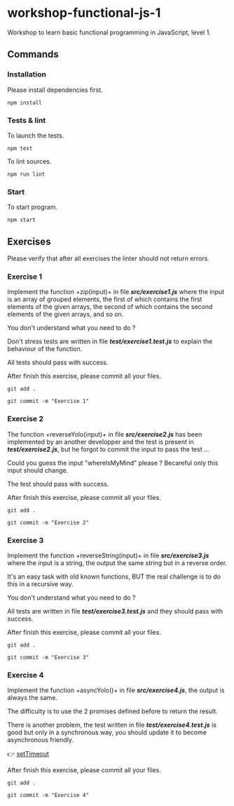 # workshop-functional-js-1

Workshop to learn basic functional programming in JavaScript, level 1.

## Commands

### Installation

Please install dependencies first.

	npm install

### Tests & lint

To launch the tests.

	npm test

To lint sources.

	npm run lint

### Start

To start program.

	npm start

## Exercises

Please verify that after all exercises the linter should not return errors.

### Exercise 1

Implement the function +zip(input)+ in file **_src/exercise1.js_** where the input is an array of grouped elements, the first of which contains the first elements of the given arrays, the second of which contains the second elements of the given arrays, and so on.

You don't understand what you need to do ?

Don't stress tests are written in file **_test/exercise1.test.js_** to explain the behaviour of the function.

All tests should pass with success.

After finish this exercise, please commit all your files.

	git add .

	git commit -m "Exercise 1"

### Exercise 2

The function +reverseYolo(input)+ in file **_src/exercise2.js_** has been implemented by an another developper and the test is present in **_test/exercise2.js_**, but he forgot to commit the input to pass the test ...

Could you guess the input "whereIsMyMind" please ? Becareful only this input should change.

The test should pass with success.

After finish this exercise, please commit all your files.

	git add .

	git commit -m "Exercise 2"

### Exercise 3

Implement the function +reverseString(input)+ in file **_src/exercise3.js_** where the input is a string, the output the same string but in a reverse order.

It's an easy task with old known functions, BUT the real challenge is to do this in a recursive way.

You don't understand what you need to do ?

All tests are written in file **_test/exercise3.test.js_** and they should pass with success.

After finish this exercise, please commit all your files.

	git add .

	git commit -m "Exercise 3"

### Exercise 4

Implement the function +asyncYolo()+ in file **_src/exercise4.js_**, the output is always the same.

The difficulty is to use the 2 promises defined before to return the result.

There is another problem, the test written in file **_test/exercise4.test.js_** is good but only in a synchronous way, you should update it to become asynchronous friendly.

:point_right: [setTimeout](https://developer.mozilla.org/en-US/docs/Web/API/WindowOrWorkerGlobalScope/setTimeout)

After finish this exercise, please commit all your files.

	git add .

	git commit -m "Exercise 4"